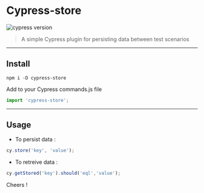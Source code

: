 # Cypress-store
![cypress version](https://img.shields.io/badge/cypress-10.9.0-brightgreen)

> A simple Cypress plugin for persisting data between test scenarios
---
## Install

```shell
npm i -D cypress-store
```

Add to your Cypress commands.js file

```js
import 'cypress-store';
```
---
## Usage

- To persist data :
```js
cy.store('key', 'value');
```
- To retreive data :
```js
cy.getStored('key').should('eql','value');
```

Cheers !